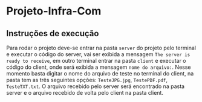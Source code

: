 # Projeto-Infra-Com 
## Instruções de execução

Para rodar o projeto deve-se entrar na pasta `server` do projeto pelo terminal e executar o código do server, vai ser exibida a mensagem `The server is ready to receive`, em outro terminal entrar na pasta `client` e executar o código do client, onde será exibida a mensagem `nome do arquivo:`.
Nesse momento basta digitar o nome do arquivo de teste no terminal do client, na pasta tem as três seguintes opções: `TesteJPG.jpg`, `TestePDF.pdf`, `TesteTXT.txt`.
O arquivo recebido pelo server será encontrado na pasta server e o arquivo recebido de volta pelo client na pasta client.
